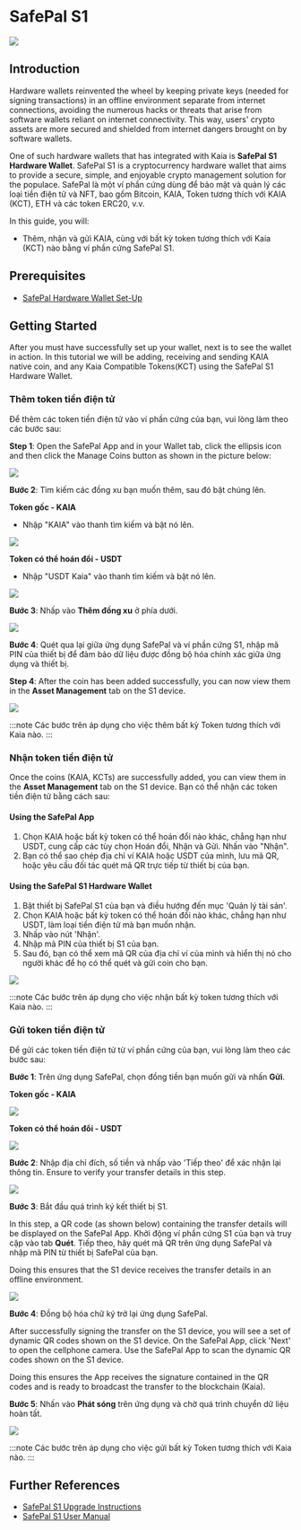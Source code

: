 # SafePal S1

![](/img/banners/kaia-safepal.png)

## Introduction <a id="introduction"></a>

Hardware wallets reinvented the wheel by keeping private keys (needed for signing transactions) in an offline environment separate from internet connections, avoiding the numerous hacks or threats that arise from software wallets reliant on internet connectivity. This way, users' crypto assets are more secured and shielded from internet dangers brought on by software wallets.

One of such hardware wallets that has integrated with Kaia is **SafePal S1 Hardware Wallet**. SafePal S1 is a cryptocurrency hardware wallet that aims to provide a secure, simple, and enjoyable crypto management solution for the populace. SafePal là một ví phần cứng dùng để bảo mật và quản lý các loại tiền điện tử và NFT, bao gồm Bitcoin, KAIA, Token tương thích với KAIA (KCT), ETH và các token ERC20, v.v.

In this guide, you will:

- Thêm, nhận và gửi KAIA, cùng với bất kỳ token tương thích với Kaia (KCT) nào bằng ví phần cứng SafePal S1.

## Prerequisites <a id="prerequisites"></a>

- [SafePal Hardware Wallet Set-Up](https://safepalsupport.zendesk.com/hc/en-us/articles/360046051752)

## Getting Started <a id="getting-started"></a>

After you must have successfully set up your wallet, next is to see the wallet in action. In this tutorial we will be adding, receiving and sending KAIA native coin, and any Kaia Compatible Tokens(KCT) using the SafePal S1 Hardware Wallet.

### Thêm token tiền điện tử <a id="adding-crypto-tokens"></a>

Để thêm các token tiền điện tử vào ví phần cứng của bạn, vui lòng làm theo các bước sau:

**Step 1**: Open the SafePal App and in your Wallet tab, click the ellipsis icon and then click the Manage Coins button as shown in the picture below:

![](/img/build/tools/safepal/sp-hw-manage-coins.png)

**Bước 2**: Tìm kiếm các đồng xu bạn muốn thêm, sau đó bật chúng lên.

**Token gốc - KAIA**

- Nhập "KAIA" vào thanh tìm kiếm và bật nó lên.

![](/img/build/tools/safepal/sp-app-search-kaia.jpg)

**Token có thể hoán đổi - USDT**

- Nhập "USDT Kaia" vào thanh tìm kiếm và bật nó lên.

![](/img/build/tools/safepal/sp-app-search-usdt.jpg)

**Bước 3**: Nhấp vào **Thêm đồng xu** ở phía dưới.

![](/img/build/tools/safepal/sp-hw-add-coins.png)

**Bước 4**: Quét qua lại giữa ứng dụng SafePal và ví phần cứng S1, nhập mã PIN của thiết bị để đảm bảo dữ liệu được đồng bộ hóa chính xác giữa ứng dụng và thiết bị.

**Step 4**: After the coin has been added successfully, you can now view them in the **Asset Management** tab on the S1 device.

![](/img/build/tools/safepal/sp-hw-asset-display.png)

:::note
Các bước trên áp dụng cho việc thêm bất kỳ Token tương thích với Kaia nào.
:::

### Nhận token tiền điện tử <a id="receiving-crypto-tokens"></a>

Once the coins (KAIA, KCTs) are successfully added, you can view them in the **Asset Management** tab on the S1 device. Bạn có thể nhận các token tiền điện tử bằng cách sau:

#### Using the SafePal App

1. Chọn KAIA hoặc bất kỳ token có thể hoán đổi nào khác, chẳng hạn như USDT, cung cấp các tùy chọn Hoán đổi, Nhận và Gửi. Nhấn vào "Nhận".
2. Bạn có thể sao chép địa chỉ ví KAIA hoặc USDT của mình, lưu mã QR, hoặc yêu cầu đối tác quét mã QR trực tiếp từ thiết bị của bạn.

#### Using the SafePal S1 Hardware Wallet

1. Bật thiết bị SafePal S1 của bạn và điều hướng đến mục 'Quản lý tài sản'.
2. Chọn KAIA hoặc bất kỳ token có thể hoán đổi nào khác, chẳng hạn như USDT, làm loại tiền điện tử mà bạn muốn nhận.
3. Nhấp vào nút 'Nhận'.
4. Nhập mã PIN của thiết bị S1 của bạn.
5. Sau đó, bạn có thể xem mã QR của địa chỉ ví của mình và hiển thị nó cho người khác để họ có thể quét và gửi coin cho bạn.

![](/img/build/tools/safepal/sp-hw-receive-tokens.png)

:::note
Các bước trên áp dụng cho việc nhận bất kỳ token tương thích với Kaia nào.
:::

### Gửi token tiền điện tử <a id="sending-crypto-tokens"></a>

Để gửi các token tiền điện tử từ ví phần cứng của bạn, vui lòng làm theo các bước sau:

**Bước 1**: Trên ứng dụng SafePal, chọn đồng tiền bạn muốn gửi và nhấn **Gửi**.

**Token gốc - KAIA**

![](/img/build/tools/safepal/sp-hw-sp-app-send.png)

**Token có thể hoán đổi - USDT**

![](/img/build/tools/safepal/sp-hw-sp-app-usdt-send.png)

**Bước 2**: Nhập địa chỉ đích, số tiền và nhấp vào 'Tiếp theo' để xác nhận lại thông tin. Ensure to verify your transfer details in this step.

![](/img/build/tools/safepal/sp-hw-sp-app-send-details.png)

**Bước 3**: Bắt đầu quá trình ký kết thiết bị S1.

In this step, a QR code (as shown below) containing the transfer details will be displayed on the SafePal App. Khởi động ví phần cứng S1 của bạn và truy cập vào tab **Quét**. Tiếp theo, hãy quét mã QR trên ứng dụng SafePal và nhập mã PIN từ thiết bị SafePal của bạn.

Doing this ensures that the S1 device receives the transfer details in an offline environment.

![](/img/build/tools/safepal/sp-hw-sign-tx.png)

**Bước 4**: Đồng bộ hóa chữ ký trở lại ứng dụng SafePal.

After successfully signing the transfer on the S1 device, you will see a set of dynamic QR codes shown on the S1 device. On the SafePal App, click 'Next' to open the cellphone camera. Use the SafePal App to scan the dynamic QR codes shown on the S1 device.

Doing this ensures the App receives the signature contained in the QR codes and is ready to broadcast the transfer to the blockchain (Kaia).

**Bước 5**: Nhấn vào **Phát sóng** trên ứng dụng và chờ quá trình chuyển dữ liệu hoàn tất.

![](/img/build/tools/safepal/sp-hw-broadcast-tx.png)

:::note
Các bước trên áp dụng cho việc gửi bất kỳ Token tương thích với Kaia nào.
:::

## Further References  <a id="further-references"></a>

- [SafePal S1 Upgrade Instructions](https://www.safepal.com/en/upgrade/s1)
- [SafePal S1 User Manual](https://docs.safepal.io/safepal-hardware-wallet/user-manual)
